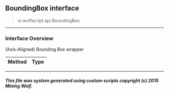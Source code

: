 ## BoundingBox __interface__

>io.wolfscript.api.BoundingBox

---

### Interface Overview

(Axis-Aligned) Bounding Box wrapper

Method | Type   
--- | :--- 



---



##### This file was system generated using custom scripts copyright (c) 2015 Mining Wolf.
	

